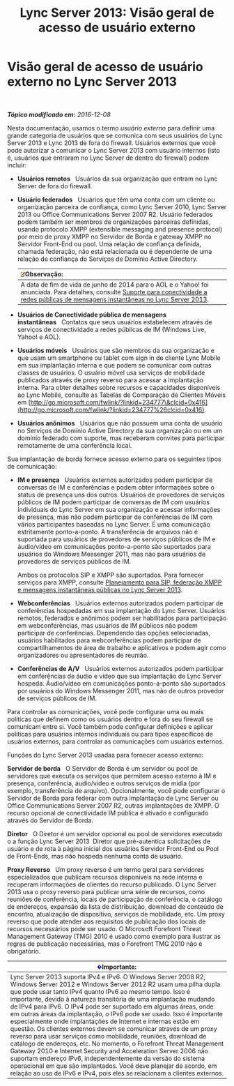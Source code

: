 ﻿---
title: 'Lync Server 2013: Visão geral de acesso de usuário externo'
TOCTitle: Visão geral de acesso de usuário externo
ms:assetid: 97aded6c-5fa3-4225-95a6-9ad094d61654
ms:mtpsurl: https://technet.microsoft.com/pt-br/library/Gg398775(v=OCS.15)
ms:contentKeyID: 49307542
ms.date: 12/10/2016
mtps_version: v=OCS.15
ms.translationtype: HT
---

# Visão geral de acesso de usuário externo no Lync Server 2013

 

_**Tópico modificado em:** 2016-12-08_

Nesta documentação, usamos o termo *usuário externo* para definir uma grande categoria de usuários que se comunica com seus usuários do Lync Server 2013 e Lync 2013 de fora do firewall. Usuários externos que você pode autorizar a comunicar o Lync Server 2013 com usuário internos (isto é, usuários que entraram no Lync Server de dentro do firewall) podem incluir:

  - **Usuários remotos**   Usuários da sua organização que entram no Lync Server de fora do firewall.

  - **Usuário federados**   Usuários que têm uma conta com um cliente ou organização parceira de confiança, como Lync Server 2010, Lync Server 2013 ou Office Communications Server 2007 R2. Usuário federados podem também ser membros de organizações parceiras definidas, usando protocolo XMPP (extensible messaging and presence protocol) por meio de proxy XMPP no Servidor de Borda e gateway XMPP no Servidor Front-End ou pool. Uma relação de confiança definida, chamada federação, não está relacionada ou é dependente de uma relação de confiança do Serviços de Domínio Active Directory.
    
    <table>
    <thead>
    <tr class="header">
    <th><img src="images/Gg425756.note(OCS.15).gif" title="note" alt="note" />Observação:</th>
    </tr>
    </thead>
    <tbody>
    <tr class="odd">
    <td>A data de fim de vida de junho de 2014 para o AOL e o Yahoo! foi anunciada. Para detalhes, consulte <a href="lync-server-2013-support-for-public-instant-messenger-connectivity.md">Suporte para conectividade a redes públicas de mensagens instantâneas no Lync Server 2013</a>.</td>
    </tr>
    </tbody>
    </table>


  - **Usuários de Conectividade pública de mensagens instantâneas**   Contatos que seus usuários estabelecem através de serviços de conectividade a redes públicas de IM (Windows Live, Yahoo\! e AOL).

  - **Usuários móveis**   Usuários que são membros da sua organização e que usam um smartphone ou tablet com sign in de cliente Lync Mobile em sua implantação interna e que podem se comunicar com outras classes de usuários. O usuário móvel usa serviços de mobilidade publicados através de proxy reverso para acessar a implantação interna. Para obter detalhes sobre recursos e capacidades disponíveis ao Lync Mobile, consulte as Tabelas de Comparação de Clientes Móveis em [http://go.microsoft.com/fwlink/?linkid=234777\&clcid=0x416](http://go.microsoft.com/fwlink/?linkid=234777%26clcid=0x416).

  - **Usuários anônimos**   Usuários que não possuem uma conta de usuário no Serviços de Domínio Active Directory da sua organização ou em um domínio federado com suporte, mas receberam convites para participar remotamente de uma conferência local.

Sua implantação de borda fornece acesso externo para os seguintes tipos de comunicação:

  - **IM e presença**   Usuários externos autorizados podem participar de conversas de IM e conferências e podem obter informações sobre o status de presença uns dos outros. Usuários de provedores de serviços públicos de IM podem participar de conversas de IM com usuários individuais do Lync Server em sua organização e acessar informações de presença, mas não podem participar de conferências de IM com vários participantes baseadas no Lync Server. É uma comunicação estritamente ponto-a-ponto. A transferência de arquivos não é suportada para usuários de provedores de serviços públicos de IM e áudio/vídeo em comunicações ponto-a-ponto são suportados para usuários do Windows Messenger 2011, mas não para usuários de provedores de serviços públicos de IM.
    
    Ambos os protocolos SIP e XMPP são suportados. Para fornecer serviços para XMPP, consulte [Planejamento para SIP, federação XMPP e mensagens instantâneas públicas no Lync Server 2013](lync-server-2013-planning-for-sip-xmpp-federation-and-public-instant-messaging.md).

  - **Webconferências**   Usuários externos autorizados podem participar de conferências hospedadas em sua implantação do Lync Server. Usuários remotos, federados e anônimos podem ser habilitados para participação em webconferências, mas usuários de IM públicos não podem participar de conferências. Dependendo das opções selecionadas, usuários habilitados para webconferências podem participar de compartilhamentos de área de trabalho e aplicativos e podem agir como organizadores ou apresentadores de reunião.

  - **Conferências de A/V**   Usuários externos autorizados podem participar em conferências de áudio e vídeo que sua implantação de Lync Server hospeda. Áudio/vídeo em comunicações ponto-a-ponto são suportados por usuários do Windows Messenger 2011, mas não de outros provedor de serviços públicos de IM.

Para controlar as comunicações, você pode configurar uma ou mais políticas que definem como os usuários dentro e fora do seu firewall se comunicam entre si. Você também pode configurar definições e aplicar políticas para usuários internos individuais ou para tipos específicos de usuários externos, para controlar as comunicações com usuários externos.

Funções do Lync Server 2013 usadas para fornecer acesso externo:

**Servidor de borda**   O Servidor de Borda é um servidor ou pool de servidores que executa os serviços que permitem acesso externo à IM e presença, conferência, áudio/vídeo e outros serviços de mídia (por exemplo, transferência de arquivo). Opcionalmente, você pode configurar o Servidor de Borda para federar com outra implantação de Lync Server ou Office Communications Server 2007 R2, outras implantações de XMPP. O recurso opcional de conectividade IM pública é ativado e configurado através do Servidor de Borda.

**Diretor**   O Diretor é um servidor opcional ou pool de servidores executado o a função Lync Server 2013  Diretor que pré-autentica solicitações de usuário e de rota à página inicial dos usuários Servidor Front-End ou Pool de Front-Ends, mas não hospeda nenhuma conta de usuário.

**Proxy Reverso**   Um proxy reverso é um termo geral para servidores especializados que publicam recursos disponíveis na rede interna e recuperam informações de clientes do recurso publicado. O Lync Server 2013 usa o proxy reverso para publicar uma série de recursos, como reuniões de conferência, locais de participação de conferência, o catálogo de endereços, expansão da lista de distribuição, download de conteúdo de encontro, atualização de dispositivo, serviços de mobilidade, etc. Um proxy reverso que pode atender aos requisitos de publicação dos locais de recursos necessários pode ser usado. O Microsoft Forefront Threat Management Gateway (TMG) 2010 é usado como exemplo para ilustrar as regras de publicação necessárias, mas o Forefront TMG 2010 não é obrigatório.

<table>
<thead>
<tr class="header">
<th><img src="images/Gg425939.important(OCS.15).gif" title="important" alt="important" />Importante:</th>
</tr>
</thead>
<tbody>
<tr class="odd">
<td>Lync Server 2013 suporta IPv4 e IPv6. O Windows Server 2008 R2, Windows Server 2012 e Windows Server 2012 R2 usam uma pilha dupla que pode usar tanto IPv4 quanto IPv6 ao mesmo tempo. Isso é importante, devido à natureza transitória de uma implantação mudando de IPv4 para IPv6. O IPv4 pode ser suportado em algumas áreas, onde em outras áreas da implantação, o IPv6 pode ser usado. Isso é importante especialmente onde implantações de Internet e internas estão em questão. Os clientes externos devem se comunicar através de um proxy reverso para usar serviços como mobilidade, reuniões, download de catálogo de endereços, etc. No momento, o Forefront Threat Management Gateway 2010 e Internet Security and Acceleration Server 2006 não suportam endereço IPv6, independentemente da versão do sistema operacional em que são implantados. Você deve planejar de acordo, em relação ao uso de IPv6 e IPv4, pois eles se relacionam a clientes externos.</td>
</tr>
</tbody>
</table>


